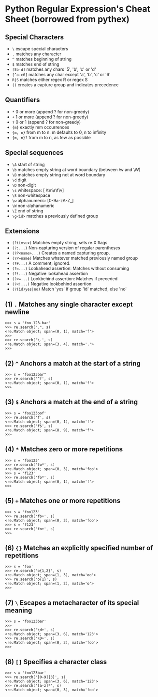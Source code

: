 # Python Regular Expression's Cheat Sheet (borrowed from pythex)

## Special Characters

- `\` escape special characters
- `.` matches any character
- `^` matches beginning of string
- `$` matches end of string
- `[5b-d]` matches any chars '5', 'b', 'c' or 'd'
- `[^a-c6]` matches any char except 'a', 'b', 'c' or '6'
- `R|S` matches either regex R or regex S
- `()` creates a capture group and indicates precedence

## Quantifiers

- `*` 0 or more (append ? for non-greedy)
- `+` 1 or more (append ? for non-greedy)
- `?` 0 or 1 (append ? for non-greedy)
- `{m}` exactly mm occurrences
- `{m, n}` from m to n. m defaults to 0, n to infinity
- `{m, n}?` from m to n, as few as possible

## Special sequences

- `\A` start of string
- `\b` matches empty string at word boundary (between \w and \W)
- `\B` matches empty string not at word boundary
- `\d` digit
- `\D` non-digit
- `\s` whitespace: [ \t\n\r\f\v]
- `\S` non-whitespace
- `\w` alphanumeric: [0-9a-zA-Z_]
- `\W` non-alphanumeric
- `\Z` end of string
- `\g<id>` matches a previously defined group

## Extensions

- `(?iLmsux)` Matches empty string, sets re.X flags
- `(?:...)` Non-capturing version of regular parentheses
- `(?P<name>...)` Creates a named capturing group.
- `(?P=name)` Matches whatever matched previously named group
- `(?#...)` A comment; ignored.
- `(?=...)` Lookahead assertion: Matches without consuming
- `(?!...)` Negative lookahead assertion
- `(?<=...)` Lookbehind assertion: Matches if preceded
- `(?<!...)` Negative lookbehind assertion
- `(?(id)yes|no)` Match 'yes' if group 'id' matched, else 'no'

## (1) `.` Matches any single character except newline

```
>>> s = "foo.123.bar"
>>> re.search(".", s)
<re.Match object; span=(0, 1), match='f'>
>>>
>>> re.search('\.', s)
<re.Match object; span=(3, 4), match='.'>
>>>
```

## (2) `^` Anchors a match at the start of a string

```
>>> s = "foo123bar"
>>> re.search('^f', s)
<re.Match object; span=(0, 1), match='f'>
>>>
```

## (3) `$` Anchors a match at the end of a string

```
>>> s = 'foo123oof'
>>> re.search('f', s)
<re.Match object; span=(0, 1), match='f'>
>>> re.search('f$', s)
<re.Match object; span=(8, 9), match='f'>
>>>
```

## (4) `*` Matches zero or more repetitions

```
>>> s = 'foo123'
>>> re.search('fo*', s)
<re.Match object; span=(0, 3), match='foo'>
>>> s = 'f123'
>>> re.search('fo*', s)
<re.Match object; span=(0, 1), match='f'>
>>>
```

## (5) `+` Matches one or more repetitions

```
>>> s = 'foo123'
>>> re.search('fo+', s)
<re.Match object; span=(0, 3), match='foo'>
>>> s = 'f123'
>>> re.search('fo+', s)
>>>
```

## (6) `{}` Matches an explicitly specified number of repetitions

```
>>> s = 'foo'
>>> re.search('o{1,2}', s)
<re.Match object; span=(1, 3), match='oo'>
>>> re.search('o{1}', s)
<re.Match object; span=(1, 2), match='o'>
>>>
```

## (7) `\` Escapes a metacharacter of its special meaning

```
>>> s = 'foo123bar'
>>>
>>> re.search('\d+', s)
<re.Match object; span=(3, 6), match='123'>
>>> re.search('\D+', s)
<re.Match object; span=(0, 3), match='foo'>
>>>
```

## (8) `[]` Specifies a character class

```
>>> s = 'foo123bar'
>>> re.search('[0-9]{3}', s)
<re.Match object; span=(3, 6), match='123'>
>>> re.search('[a-z]*', s)
<re.Match object; span=(0, 3), match='foo'>
```
